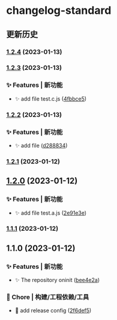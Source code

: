 # changelog-standard 
## 更新历史
### [1.2.4](https://github.com/HoMeTownSoCool/changelog-standard/compare/v1.2.3...v1.2.4) (2023-01-13)

### [1.2.3](https://github.com/HoMeTownSoCool/changelog-standard/compare/v1.2.2...v1.2.3) (2023-01-13)


### ✨ Features | 新功能

* ✨ add file test.c.js ([4fbbce5](https://github.com/HoMeTownSoCool/changelog-standard))

### [1.2.2](https://github.com/HoMeTownSoCool/changelog-standard/compare/v1.2.1...v1.2.2) (2023-01-13)


### ✨ Features | 新功能

* ✨ add file ([d288834](https://github.com/HoMeTownSoCool/changelog-standard))

### [1.2.1](https://github.com/HoMeTownSoCool/changelog-standard/compare/v1.2.0...v1.2.1) (2023-01-12)

## [1.2.0](https://github.com/HoMeTownSoCool/changelog-standard/compare/v1.1.1...v1.2.0) (2023-01-12)


### ✨ Features | 新功能

* ✨ add file test.a.js ([2e91e3e](https://github.com/HoMeTownSoCool/changelog-standard))

### [1.1.1](https://github.com/HoMeTownSoCool/changelog-standard/compare/v1.1.0...v1.1.1) (2023-01-12)

## 1.1.0 (2023-01-12)

### ✨ Features | 新功能

- ✨ The repository oninit ([bee4e2a](https://github.com/HoMeTownSoCool/changelog-standard))

### 🚀 Chore | 构建/工程依赖/工具

- 🤖 add release config ([2f6def5](https://github.com/HoMeTownSoCool/changelog-standard))
